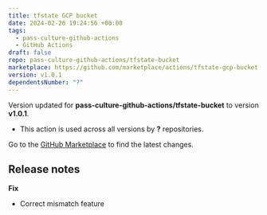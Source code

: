 ```yaml
---
title: tfstate GCP bucket
date: 2024-02-26 19:24:56 +00:00
tags:
  - pass-culture-github-actions
  - GitHub Actions
draft: false
repo: pass-culture-github-actions/tfstate-bucket
marketplace: https://github.com/marketplace/actions/tfstate-gcp-bucket
version: v1.0.1
dependentsNumber: "?"
---
```



Version updated for **pass-culture-github-actions/tfstate-bucket** to version **v1.0.1**.
- This action is used across all versions by **?** repositories.

Go to the [GitHub Marketplace](https://github.com/marketplace/actions/tfstate-gcp-bucket) to find the latest changes.

## Release notes

**Fix**

- Correct mismatch feature
